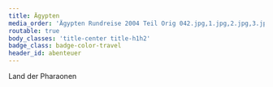 ```yaml
---
title: Ägypten
media_order: 'Ägypten Rundreise 2004 Teil Orig 042.jpg,1.jpg,2.jpg,3.jpg,4.jpg,5.jpg,6.jpg,7.jpg,mosaic.jpg'
routable: true
body_classes: 'title-center title-h1h2'
badge_class: badge-color-travel
header_id: abenteuer
---
```


Land der Pharaonen

